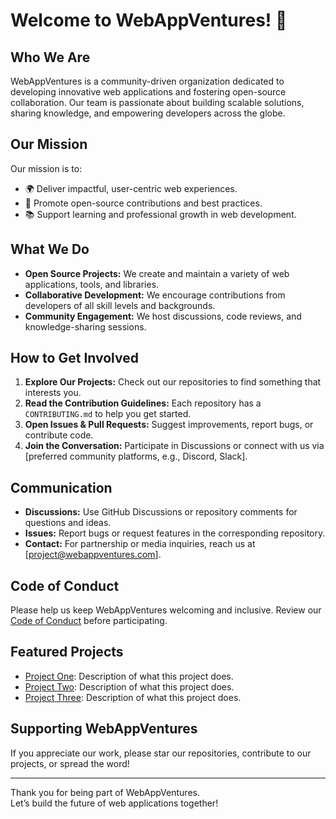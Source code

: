 # Welcome to WebAppVentures! 🚀

## Who We Are

WebAppVentures is a community-driven organization dedicated to developing innovative web applications and fostering open-source collaboration. Our team is passionate about building scalable solutions, sharing knowledge, and empowering developers across the globe.

## Our Mission

Our mission is to:
- 🌍 Deliver impactful, user-centric web experiences.
- 🤝 Promote open-source contributions and best practices.
- 📚 Support learning and professional growth in web development.

## What We Do

- **Open Source Projects:** We create and maintain a variety of web applications, tools, and libraries.
- **Collaborative Development:** We encourage contributions from developers of all skill levels and backgrounds.
- **Community Engagement:** We host discussions, code reviews, and knowledge-sharing sessions.

## How to Get Involved

1. **Explore Our Projects:** Check out our repositories to find something that interests you.
2. **Read the Contribution Guidelines:** Each repository has a `CONTRIBUTING.md` to help you get started.
3. **Open Issues & Pull Requests:** Suggest improvements, report bugs, or contribute code.
4. **Join the Conversation:** Participate in Discussions or connect with us via [preferred community platforms, e.g., Discord, Slack].

## Communication

- **Discussions:** Use GitHub Discussions or repository comments for questions and ideas.
- **Issues:** Report bugs or request features in the corresponding repository.
- **Contact:** For partnership or media inquiries, reach us at [project@webappventures.com].

## Code of Conduct

Please help us keep WebAppVentures welcoming and inclusive. Review our [Code of Conduct](CODE_OF_CONDUCT.md) before participating.

## Featured Projects

- [Project One](https://github.com/WebAppVentures/project-one): Description of what this project does.
- [Project Two](https://github.com/WebAppVentures/project-two): Description of what this project does.
- [Project Three](https://github.com/WebAppVentures/project-three): Description of what this project does.

## Supporting WebAppVentures

If you appreciate our work, please star our repositories, contribute to our projects, or spread the word!

---

Thank you for being part of WebAppVentures.  
Let’s build the future of web applications together!
